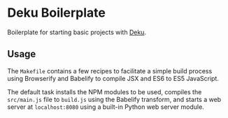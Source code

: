 # Deku Boilerplate

Boilerplate for starting basic projects with [Deku](https://github.com/segmentio/deku).

## Usage

The `Makefile` contains a few recipes to facilitate a simple build process using
Browserify and Babelify to compile JSX and ES6 to ES5 JavaScript.

The default task installs the NPM modules to be used, compiles the `src/main.js` 
file to `build.js` using the Babelify transform, and starts a web server at 
`localhost:8080` using a built-in Python web server module.
